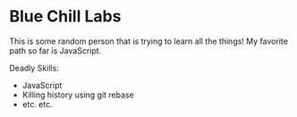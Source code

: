 Blue Chill Labs
==========

This is some random person that is trying to learn all the things!  My favorite path so far is JavaScript.

Deadly Skills:
* JavaScript
* Killing history using git rebase
* etc. etc.